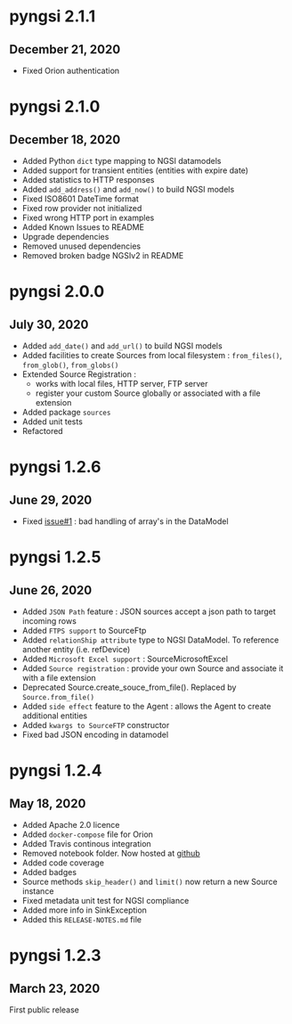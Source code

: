 # pyngsi 2.1.1
## December 21, 2020

- Fixed Orion authentication

# pyngsi 2.1.0
## December 18, 2020

- Added Python `dict` type mapping to NGSI datamodels
- Added support for transient entities (entities with expire date)
- Added statistics to HTTP responses
- Added `add_address()` and `add_now()` to build NGSI models
- Fixed ISO8601 DateTime format
- Fixed row provider not initialized
- Fixed wrong HTTP port in examples
- Added Known Issues to README
- Upgrade dependencies
- Removed unused dependencies
- Removed broken badge NGSIv2 in README

# pyngsi 2.0.0
## July 30, 2020

- Added `add_date()` and `add_url()` to build NGSI models
- Added facilities to create Sources from local filesystem : `from_files()`, `from_glob()`, `from_globs()`
- Extended Source Registration :
  - works with local files, HTTP server, FTP server
  - register your custom Source globally or associated with a file extension
- Added package `sources`
- Added unit tests
- Refactored

# pyngsi 1.2.6
## June 29, 2020

- Fixed [issue#1](https://github.com/pixel-ports/pyngsi-tutorial) : bad handling of array's in the DataModel

# pyngsi 1.2.5
## June 26, 2020

- Added `JSON Path` feature : JSON sources accept a json path to target incoming rows
- Added `FTPS support` to SourceFtp
- Added `relationShip attribute` type to NGSI DataModel. To reference another entity (i.e. refDevice)
- Added `Microsoft Excel support` : SourceMicrosoftExcel
- Added `Source registration` : provide your own Source and associate it with a file extension
- Deprecated Source.create_souce_from_file(). Replaced by `Source.from_file()`
- Added `side effect` feature to the Agent : allows the Agent to create additional entities
- Added `kwargs to SourceFTP` constructor
- Fixed bad JSON encoding in datamodel

# pyngsi 1.2.4
## May 18, 2020

- Added Apache 2.0 licence
- Added `docker-compose` file for Orion
- Added Travis continous integration
- Removed notebook folder. Now hosted at [github](https://github.com/pixel-ports/pyngsi-tutorial)
- Added code coverage
- Added badges
- Source methods `skip_header()` and `limit()` now return a new Source instance
- Fixed metadata unit test for NGSI compliance
- Added more info in SinkException
- Added this `RELEASE-NOTES.md` file

# pyngsi 1.2.3
## March 23, 2020

First public release
